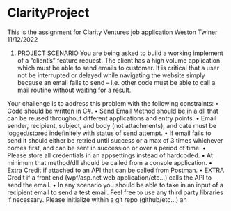 # ClarityProject
 This is the assignment for Clarity Ventures job application
 Weston Twiner
 11/12/2022


1. PROJECT SCENARIO
You are being asked to build a working implement of a “client’s” feature request.
The client has a high volume application which must be able to send emails to customer.
It is critical that a user not be interrupted or delayed while navigating the website simply because an email fails to
send – i.e. other code must be able to call a mail routine without waiting for a result.

Your challenge is to address this problem with the following constraints:
• Code should be written in C#.
• Send Email Method should be in a dll that can be reused throughout different applications and entry
points.
• Email sender, recipient, subject, and body (not attachments), and date must be logged/stored indefinitely
with status of send attempt.
• If email fails to send it should either be retried until success or a max of 3 times whichever comes first, and can be sent in succession or over a period of time.
• Please store all credentials in an appsettings instead of hardcoded.
• At minimum that method/dll should be called from a console application.
• Extra Credit if attached to an API that can be called from Postman.
• EXTRA Credit if a front end (wpf/asp.net web application/etc…) calls the API to send the email.
• In any scenario you should be able to take in an input of a recipient email to send a test email.
Feel free to use any third party libraries if necessary.
Please initialize within a git repo (github/etc…) an